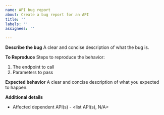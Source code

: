 ```yaml
---
name: API bug report
about: Create a bug report for an API
title: ''
labels: ''
assignees: ''

---
```


**Describe the bug**
A clear and concise description of what the bug is.

**To Reproduce**
Steps to reproduce the behavior:
1. The endpoint to call
2. Parameters to pass

**Expected behavior**
A clear and concise description of what you expected to happen.

**Additional details**
- Affected dependent API(s) - <list API(s), N/A>
